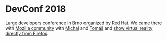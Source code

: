 # DevConf 2018

<!--time:2018-01-25--2018-01-27-->

Large developers conference in Brno organized by Red Hat. We came there with [Mozilla community](https://www.mozilla.cz/) with [Michal](https://www.linkedin.com/in/vasicekmichal/) and [Tomáš](https://twitter.com/zelitomas) and [show virtual reality directly from Firefox](https://www.mozilla.cz/zpravicky/jak-jsme-se-meli-na-devconfu-2018/).